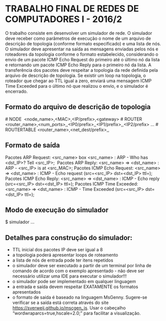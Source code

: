 # TRABALHO FINAL DE REDES DE COMPUTADORES I - 2016/2

O trabalho consiste em desenvolver um simulador de rede. O simulador deve receber como parâmetros de execução o nome de um arquivo de descrição de topologia (conforme formato especificado) e uma lista de nós. O simulador deve apresentar na saída as mensagens enviadas pelos nós e roteadores da topologia conforme o formato estabelecido, considerando o envio de um pacote ICMP Echo Request do primeiro até o último nó da lista e retornando um pacote ICMP Echo Reply para o primeiro nó da lista. A transferência dos pacotes deve respeitar a topologia da rede definida pela arquivo de descrição de topologia. Se existir um loop na topologia, o roteador que chegar ao TTL igual a zero, enviará uma mensagem ICMP Time Exceeded para o último nó que realizou o envio, e o simulador é encerrado.

## Formato do arquivo de descrição de topologia

\# NODE 
\<node\_name\>,\<MAC\>,\<IP/prefix\>,\<gateway\>
\# ROUTER
<router_name>,<num_ports>,<MAC0>,<IP0/prefix>,<MAC1>,<IP1/prefix>,<MAC2>,<IP2/prefix> …
\# ROUTERTABLE
<router_name>,<net_dest/prefix>,<nexthop>,<port>

## Formato de saída

Pacotes ARP Request: <src_name> box <src_name> : ARP - Who has <dst_IP>? Tell <src_IP>; 
Pacotes ARP Reply: <src_name> => <dst_name> : ARP - <src_IP> is at <src_MAC>;
Pacotes ICMP Echo Request: <src_name> => <dst_name> : ICMP - Echo request (src=<src_IP> dst=<dst_IP> ttl=<TTL>);
Pacotes ICMP Echo Reply: <src_name> => <dst_name> : ICMP - Echo reply (src=<src_IP> dst=<dst_IP> ttl=<TTL>);
Pacotes ICMP Time Exceeded: <src_name> => <dst_name> : ICMP - Time Exceeded (src=<src_IP> dst=<dst_IP> ttl=<TTL>);

## Modo de execução do simulador

$ simulador <topologia> <nodo1> <nodo2> <nodo3> …

## Detalhes para construção do simulador:

- TTL inicial dos pacotes IP deve ser igual a 8
- a topologia poderá apresentar loops de roteamento
- a lista de nós de entrada pode ter itens repetidos
- o simulador deve ser executado a partir de um terminal por linha de comando de acordo com o exemplo apresentado - não deve ser necessário utilizar uma IDE para executar o simulador!!!
- o simulador pode ser implementado em qualquer linguagem
- a entrada e saída devem respeitar EXATAMENTE os formatos apresentados
- o formato de saída é baseado na linguagem MsGenny. Sugere-se verificar se a saída está correta através do site https://sverweij.github.io/mscgen_js. Usar o cabeçalho “wordwraparcs=true,hscale=2.0;” para facilitar a visualização.
